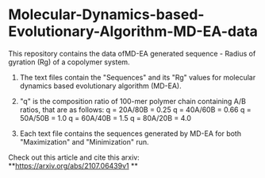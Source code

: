 # Molecular-Dynamics-based-Evolutionary-Algorithm-MD-EA-data
This repository contains the data ofMD-EA generated sequence - Radius of gyration (Rg) of a copolymer system.

1. The text files contain the "Sequences" and its "Rg" values for molecular dynamics based evolutionary algorithm (MD-EA).

2. "q" is the composition ratio of 100-mer polymer chain containing A/B ratios, that are as follows:
        q = 20A/80B = 0.25
        q = 40A/60B = 0.66
        q = 50A/50B = 1.0
        q = 60A/40B = 1.5
        q = 80A/20B = 4.0

3. Each text file contains the sequences generated by MD-EA for both "Maximization" and "Minimization" run.

Check out this article and cite this arxiv: **https://arxiv.org/abs/2107.06439v1 **
